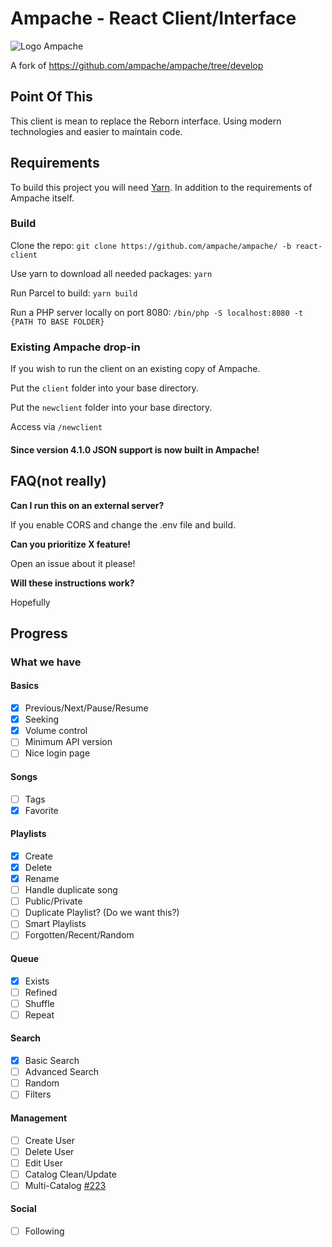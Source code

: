 # Ampache - React Client/Interface

![Logo](http://ampache.org/img/logo/ampache-logo_x64.png) Ampache

A fork of https://github.com/ampache/ampache/tree/develop

## Point Of This
This client is mean to replace the Reborn interface. Using modern technologies and easier to maintain code.


## Requirements

To build this project you will need [Yarn](https://yarnpkg.com/lang/en/docs/install/). In addition to the requirements of Ampache itself.

### Build
Clone the repo: `git clone https://github.com/ampache/ampache/ -b react-client`

Use yarn to download all needed packages: `yarn`

Run Parcel to build: `yarn build`

Run a PHP server locally on port 8080: `/bin/php -S localhost:8080 -t {PATH TO BASE FOLDER}`


### Existing Ampache drop-in
If you wish to run the client on an existing copy of Ampache. 

Put the `client` folder into your base directory. 

Put the `newclient` folder into your base directory. 

Access via `/newclient`


#### Since version 4.1.0 JSON support is now built in Ampache!

## FAQ(not really)


**Can I run this on an external server?** 

If you enable CORS and change the .env file and build.

**Can you prioritize X feature!** 

Open an issue about it please!

**Will these instructions work?** 

Hopefully 

## Progress
### What we have

#### Basics
- [x] Previous/Next/Pause/Resume
- [x] Seeking
- [x] Volume control
- [ ] Minimum API version
- [ ] Nice login page

#### Songs
- [ ] Tags
- [x] Favorite

#### Playlists
- [x] Create
- [x] Delete
- [x] Rename
- [ ] Handle duplicate song
- [ ] Public/Private
- [ ] Duplicate Playlist? (Do we want this?)
- [ ] Smart Playlists
- [ ] Forgotten/Recent/Random

#### Queue
- [x] Exists
- [ ] Refined
- [ ] Shuffle
- [ ] Repeat

#### Search
- [x] Basic Search
- [ ] Advanced Search
- [ ] Random
- [ ] Filters

#### Management
- [ ] Create User
- [ ] Delete User
- [ ] Edit User
- [ ] Catalog Clean/Update
- [ ] Multi-Catalog [#223](https://github.com/ampache/ampache/issues/223)

#### Social
- [ ] Following